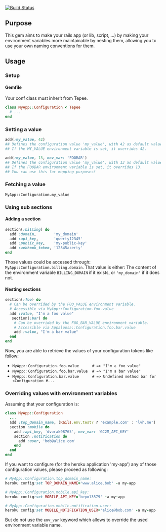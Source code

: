 [![Build Status](https://travis-ci.org/appaloosa-store/tepee.svg)](https://travis-ci.org/appaloosa-store/tepee)
## Purpose
This gem aims to make your rails app (or lib, script, ...) by making your environment variables more maintainable by nesting them, allowing you to use your own naming conventions for them.
## Usage
### Setup
#### Gemfile

Your conf class must inherit from Tepee.

```ruby
class MyApp::Configuration < Tepee
  # ...
end
```

### Setting a value

```ruby
add(:my_value, 42)
## Defines the configuration value 'my_value', with 42 as default value.
## If the MY_VALUE environment variable is set, it overrides 42.
```

```ruby
add(:my_value, 13, env_var: 'FOOBAR')
## Defines the configuration value 'my_value', with 13 as default value.
## If the FOOBAR environment variable is set, it overrides 13.
## You can use this for mapping purposes!
```

### Fetching a value

`MyApp::Configuration.my_value`

### Using sub sections

#### Adding a section

```ruby
section(:billing) do
  add :domain,        'my_domain'
  add :api_key,       'qwerty12345'
  add :public_key,    'my-public-key'
  add :webhook_token, '12345azerty'
end
```

Those values could be accessed through: `MyApp::Configuration.billing.domain`.
That value is either:
 The content of the environment variable `BILLING_DOMAIN` if it exists, or `'my_domain'` if it does not.

#### Nesting sections

```ruby
section(:foo) do
  # Can be overrided by the FOO_VALUE environment variable.
  # Accessible via MyApp::Configuration.foo.value
  add :value, "I'm a foo value"
   section(:bar) do
    # Can be overrided by the FOO_BAR_VALUE environment variable.
    # Accessible via Appaloosa::Configuration.foo.bar.value
    add :value, "I'm a bar value"
  end
end
```

Now, you are able to retrieve the values of your configuration tokens like follow:
* `MyApp::Configuration.foo.value      # => "I'm a foo value"`
* `MyApp::Configuration.foo.bar.value  # => "I'm a bar value"`
* `MyApp::Configuration.bar.value      # => Undefined method bar for <Configuration #...`

### Overriding values with environment variables

Assuming that your configuration is:

```ruby
class MyApp::Configuration
  ...
  add :top_domain_name, (Rails.env.test? ? 'example.com' : 'lvh.me')
  section :mobile do
    add :api_key, 'dvorak98765', env_var: 'GC2M_API_KEY'
    section :notification do
      add :user, 'bob@alice.com'
    end
  end
end
```

If you want to configure (for the heroku application 'my-app') any of those configuration values, please proceed as following:

```ruby
# MyApp::Configuration.top_domain_name:
heroku config:set TOP_DOMAIN_NAME='www.alice.bob' -a my-app

# MyApp::Configuration.mobile.api_key:
heroku config:set MOBILE_API_KEY='bepo13579' -a my-app

# MyApp::Configuration.mobile.notification.user:
heroku config:set MOBILE_NOTIFICATION_USER='alice@bob.com' -a my-app
```

But do not use the `env_var` keyword which allows to override the used environment variable name.
